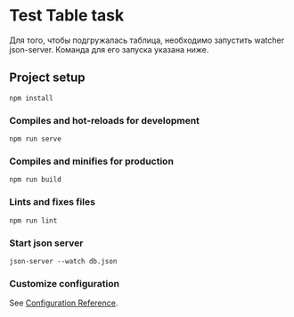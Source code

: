 # Test Table task
Для того, чтобы подгружалась таблица, необходимо запустить watcher json-server. Команда для его запуска указана ниже.
## Project setup
```
npm install
```

### Compiles and hot-reloads for development
```
npm run serve
```

### Compiles and minifies for production
```
npm run build
```

### Lints and fixes files
```
npm run lint
```
### Start json server
```
json-server --watch db.json
```

### Customize configuration
See [Configuration Reference](https://cli.vuejs.org/config/).
